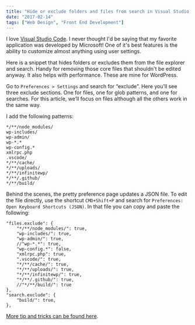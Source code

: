 ```yaml
---
title: "Hide or exclude folders and files from search in Visual Studio Code"
date: "2017-02-14"
tags: ["Web Design", "Front End Development"]
---
```


I love [Visual Studio Code](https://code.visualstudio.com/). I never thought I'd be saying that my favorite application was developed by Microsoft! One of it's best features is the ability to customize almost anything using user settings.

Here is a snippet that hides folders or excludes them from the file explorer and search. Handy for removing those core files that shouldn't be edited anyway. It also helps with performance. These are mine for WordPress.

Go to `Preferences > Settings` and search for “exclude”. Here you’ll see three exclude sections. One for files, one for glob patterns, and one for searches. For this article, we’ll focus on files although all the others work in the same way.

I add the following patterns:

```
*/**/node_modules/
wp-includes/
wp-admin/
wp-*.*
wp-config.*
xmlrpc.php
.vscode/
*/**/cache/
*/**/uploads/
*/**/infinitewp/
*/**/.github/
*/**/build/
```

Behind the scenes, the pretty preference page updates a JSON file. To edit the file directly, use the shortcut `CMD+Shift+P` and search for `Preferences: Open Keyboard Shortcuts (JSON)`. In that file you can copy and paste the following:

```
"files.exclude": {
    "*/**/node_modules/": true,
    "wp-includes/": true,
    "wp-admin/": true,
    //"wp-*.*": true,
    "wp-config.*": false,
    "xmlrpc.php": true,
    ".vscode/": true,
    "*/**/cache/": true,
    "*/**/uploads/": true,
    "*/**/infinitewp/": true,
    "*/**/.github/": true,
    //"*/**/build/": true
},
"search.exclude": {
    "build/": true,
},
```

[More tip and tricks can be found here](https://github.com/Microsoft/vscode-tips-and-tricks).
